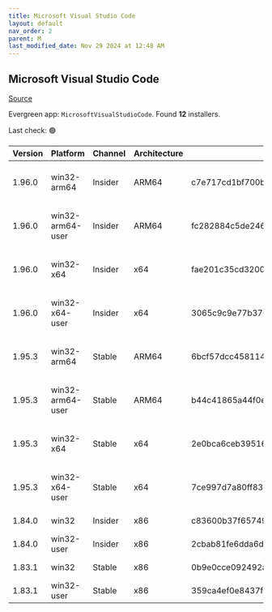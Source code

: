```yaml
---
title: Microsoft Visual Studio Code
layout: default
nav_order: 2
parent: M
last_modified_date: Nov 29 2024 at 12:48 AM
---
```


## Microsoft Visual Studio Code

[Source](https://code.visualstudio.com)

Evergreen app: `MicrosoftVisualStudioCode`. Found **12** installers.

Last check: 🟢

| Version | Platform         | Channel | Architecture | Sha256                                                           | URI                                                                                                                                                                                                                                                                                                            |
| ------- | ---------------- | ------- | ------------ | ---------------------------------------------------------------- | -------------------------------------------------------------------------------------------------------------------------------------------------------------------------------------------------------------------------------------------------------------------------------------------------------------- |
| 1.96.0  | win32-arm64      | Insider | ARM64        | c7e717cd1bf700b9ebca5ae32fb9fa57c6bf2ebaa853968f07ac6ec9b104e2fd | [https://vscode.download.prss.microsoft.com/dbazure/download/insider/1bdee4500fc32f4eb195e087501b8c9331447fb3/VSCodeSetup-arm64-1.96.0-insider.exe](https://vscode.download.prss.microsoft.com/dbazure/download/insider/1bdee4500fc32f4eb195e087501b8c9331447fb3/VSCodeSetup-arm64-1.96.0-insider.exe)         |
| 1.96.0  | win32-arm64-user | Insider | ARM64        | fc282884c5de24605a41e4fa9bae081849c4ed2379816d0644ef7da5f1897ee9 | [https://vscode.download.prss.microsoft.com/dbazure/download/insider/1bdee4500fc32f4eb195e087501b8c9331447fb3/VSCodeUserSetup-arm64-1.96.0-insider.exe](https://vscode.download.prss.microsoft.com/dbazure/download/insider/1bdee4500fc32f4eb195e087501b8c9331447fb3/VSCodeUserSetup-arm64-1.96.0-insider.exe) |
| 1.96.0  | win32-x64        | Insider | x64          | fae201c35cd3200076d64d8905cb4ebf3d87edf409f4055318ae4e08dc545e3b | [https://vscode.download.prss.microsoft.com/dbazure/download/insider/1bdee4500fc32f4eb195e087501b8c9331447fb3/VSCodeSetup-x64-1.96.0-insider.exe](https://vscode.download.prss.microsoft.com/dbazure/download/insider/1bdee4500fc32f4eb195e087501b8c9331447fb3/VSCodeSetup-x64-1.96.0-insider.exe)             |
| 1.96.0  | win32-x64-user   | Insider | x64          | 3065c9c9e77b37039f505752381a2b7eb37e3bd4d032ac5063d934771765dff3 | [https://vscode.download.prss.microsoft.com/dbazure/download/insider/1bdee4500fc32f4eb195e087501b8c9331447fb3/VSCodeUserSetup-x64-1.96.0-insider.exe](https://vscode.download.prss.microsoft.com/dbazure/download/insider/1bdee4500fc32f4eb195e087501b8c9331447fb3/VSCodeUserSetup-x64-1.96.0-insider.exe)     |
| 1.95.3  | win32-arm64      | Stable  | ARM64        | 6bcf57dcc4581143921ddb018f19dd5cf1d30edc436fe9abef454eb74f8b9329 | [https://vscode.download.prss.microsoft.com/dbazure/download/stable/f1a4fb101478ce6ec82fe9627c43efbf9e98c813/VSCodeSetup-arm64-1.95.3.exe](https://vscode.download.prss.microsoft.com/dbazure/download/stable/f1a4fb101478ce6ec82fe9627c43efbf9e98c813/VSCodeSetup-arm64-1.95.3.exe)                           |
| 1.95.3  | win32-arm64-user | Stable  | ARM64        | b44c41865a44f0e74096051a22b4c0bc5c78435caccfd97518d27f7050427cf8 | [https://vscode.download.prss.microsoft.com/dbazure/download/stable/f1a4fb101478ce6ec82fe9627c43efbf9e98c813/VSCodeUserSetup-arm64-1.95.3.exe](https://vscode.download.prss.microsoft.com/dbazure/download/stable/f1a4fb101478ce6ec82fe9627c43efbf9e98c813/VSCodeUserSetup-arm64-1.95.3.exe)                   |
| 1.95.3  | win32-x64        | Stable  | x64          | 2e0bca6ceb39516ee4b8caadd468ad97d86aac49229162a27ad7cb9c69e63b2e | [https://vscode.download.prss.microsoft.com/dbazure/download/stable/f1a4fb101478ce6ec82fe9627c43efbf9e98c813/VSCodeSetup-x64-1.95.3.exe](https://vscode.download.prss.microsoft.com/dbazure/download/stable/f1a4fb101478ce6ec82fe9627c43efbf9e98c813/VSCodeSetup-x64-1.95.3.exe)                               |
| 1.95.3  | win32-x64-user   | Stable  | x64          | 7ce997d7a80ff838c2b7312be6e26917a8b66a67c633ee0b3317b1ae70010077 | [https://vscode.download.prss.microsoft.com/dbazure/download/stable/f1a4fb101478ce6ec82fe9627c43efbf9e98c813/VSCodeUserSetup-x64-1.95.3.exe](https://vscode.download.prss.microsoft.com/dbazure/download/stable/f1a4fb101478ce6ec82fe9627c43efbf9e98c813/VSCodeUserSetup-x64-1.95.3.exe)                       |
| 1.84.0  | win32            | Insider | x86          | c83600b37f65749ea9e16496847bbfd967dece2472cee7d8011ae719e2633c18 | [https://az764295.vo.msecnd.net/insider/0c36b92c82064882a228487040187cfc13669c0f/VSCodeSetup-ia32-1.84.0-insider.exe](https://az764295.vo.msecnd.net/insider/0c36b92c82064882a228487040187cfc13669c0f/VSCodeSetup-ia32-1.84.0-insider.exe)                                                                     |
| 1.84.0  | win32-user       | Insider | x86          | 2cbab81fe6dda6dfb07751707107db95ba7afa0a6ada65a1df78a04eef0aadf5 | [https://az764295.vo.msecnd.net/insider/0c36b92c82064882a228487040187cfc13669c0f/VSCodeUserSetup-ia32-1.84.0-insider.exe](https://az764295.vo.msecnd.net/insider/0c36b92c82064882a228487040187cfc13669c0f/VSCodeUserSetup-ia32-1.84.0-insider.exe)                                                             |
| 1.83.1  | win32            | Stable  | x86          | 0b9e0cce092492a88cdaf12048e3630290944b051f3194c5ca3d6b7012f05e7f | [https://az764295.vo.msecnd.net/stable/a6606b6ca720bca780c2d3c9d4cc3966ff2eca12/VSCodeSetup-ia32-1.83.1.exe](https://az764295.vo.msecnd.net/stable/a6606b6ca720bca780c2d3c9d4cc3966ff2eca12/VSCodeSetup-ia32-1.83.1.exe)                                                                                       |
| 1.83.1  | win32-user       | Stable  | x86          | 359ca4ef0e8437f7e5183a97a9d79834463a3df88bb10c82c48cc2bd53b8a7e5 | [https://az764295.vo.msecnd.net/stable/a6606b6ca720bca780c2d3c9d4cc3966ff2eca12/VSCodeUserSetup-ia32-1.83.1.exe](https://az764295.vo.msecnd.net/stable/a6606b6ca720bca780c2d3c9d4cc3966ff2eca12/VSCodeUserSetup-ia32-1.83.1.exe)                                                                               |
